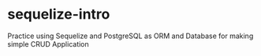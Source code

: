 # sequelize-intro
Practice using Sequelize and PostgreSQL as ORM and Database for making simple CRUD Application
